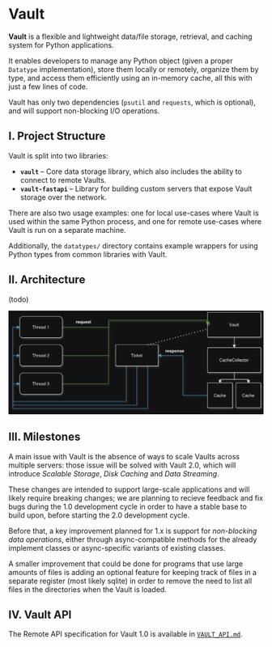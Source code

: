 # Vault

**Vault** is a flexible and lightweight data/file storage, retrieval, and caching system for Python applications.  

It enables developers to manage any Python object (given a proper `Datatype` implementation), store them locally or remotely, organize them by type, and access them efficiently using an in-memory cache, all this with just a few lines of code.  

Vault has only two dependencies (`psutil` and `requests`, which is optional), and will support non-blocking I/O operations.

## I. Project Structure

Vault is split into two libraries:

- **`vault`** – Core data storage library, which also includes the ability to connect to remote Vaults.
- **`vault-fastapi`** – Library for building custom servers that expose Vault storage over the network.

There are also two usage examples: one for local use-cases where Vault is used within the same Python process, and one for remote use-cases where Vault is run on a separate machine.  

Additionally, the `datatypes/` directory contains example wrappers for using Python types from common libraries with Vault.


## II. Architecture

(todo)

![Diagram for showing the core in-memory cache for accessing data](https://github.com/djtech-dev/vault/blob/fe1bf1beffe63cf73cb1e049c6383c0a762f2aa8/.readme_assets/system_architecture_1.png)

## III. Milestones

A main issue with Vault is the absence of ways to scale Vaults across multiple servers: those issue will be solved with Vault 2.0, which will introduce *Scalable Storage*, *Disk Caching* and *Data Streaming*.

These changes are intended to support large-scale applications and will likely require breaking changes; we are planning to recieve feedback and fix bugs during the 1.0 development cycle in order to have a stable base to build upon, before starting the 2.0 development cycle.

Before that, a key improvement planned for 1.x is support for *non-blocking data operations*, either through async-compatible methods for the already implement classes or async-specific variants of existing classes.

A smaller improvement that could be done for programs that use large amounts of files is adding an optional feature for keeping track of files in a separate register (most likely sqlite) in order to remove the need to list all files in the directories when the Vault is loaded.

## IV. Vault API

The Remote API specification for Vault 1.0 is available in [`VAULT_API.md`](./VAULT_API.md).
